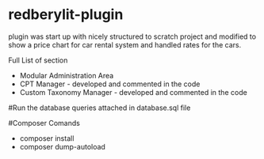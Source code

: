 # redberylit-plugin
plugin was start up with nicely structured to scratch project and modified to show a price chart for car rental system and handled rates for the cars. 

Full List of section 
* Modular Administration Area
* CPT Manager - developed and commented in the code 
* Custom Taxonomy Manager  - developed and commented in the code 


#Run the database queries 
attached in database.sql file 

#Composer Comands 
- composer install 
- composer dump-autoload


